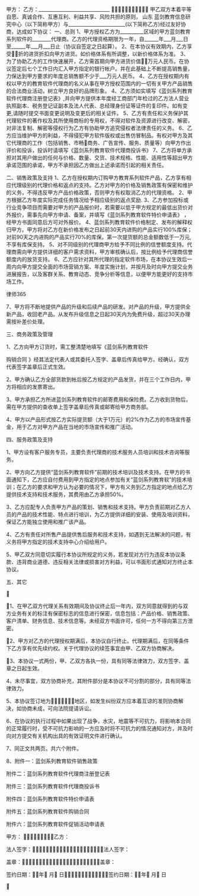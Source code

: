 
 甲方：
乙方：______________________________ 

甲乙双方本着平等自愿、真诚合作、互惠互利、利益共享、风险共担的原则，
山东
蓝剑教育信息研究中心（以下简称甲方）与________________________(以下简称乙方)经过友好协商，达成如下协议：
一、总则
1、甲方授权乙方为__________区域的甲方蓝剑教育系列软件的________代理商。乙方的代理资格期限为一年，自______年___月___日至______年___月___日止（协议自签定之日起算）。
2、在本协议有效期内，乙方享受折的进货折扣向甲方进货。如价格体系有所调整，以新价格体系为准。
3、为了协助乙方的工作快速展开，乙方需首期向甲方进货价值万元人民币。在协议签定后七个工作日内汇入甲方指定的银行帐户。并在此基础上不断提高销售量，力保达到甲方要求的年度总销售额不少于___万元人民币。
4、乙方在授权期内有权以甲方的教育软件代理商的名义从事在甲方授权范围内的一切有关甲方产品销售的合法商业活动，树立甲方良好的品牌形象。
4、乙方须如实填写《蓝剑系列教育软件代理商注册登记表》,并向甲方提供本年度经工商部门年检过的乙方法人营业执照副本、税务登记证副本及法人代表、总经理身份证等证件的复印件。如有变更,请随时提交书面变更说明及变更后的相关证件。
5、乙方有责任和义务保护其代理软件的著作权及其所使用商标的专用权，不得对软件及资源进行改变、解密，对非法复制、解密等侵权行为乙方有协助甲方追究侵权者法律责任的义务。
6、乙方应当维护甲方的利益，不得侵犯甲方软件版权或出售仿冒制品。有权对甲方及其它代理商的工作（包括销售、市畅商务、广告宣传、服务、质量等）向甲方作出评价和投诉，投诉时请填写《蓝剑系列教育软件代理商投诉书》
7、乙方将单方承担对其用户做出的任何与价格、数量、交货、技术规格、性能、适用性等超出甲方承诺范围的承诺，甲方不承担因乙方做出上述承诺而引起的相关责任。

二、销售政策及支持
1、乙方在授权期内订购甲方教育系列软件产品，乙方享有相应代理级别的代理价格和返点的支持。乙方对甲方的价格及销售政策有保密和维护的义务，不得违反甲方产品价格政策，否则甲方有权取消乙方的代理资格。
2、甲方根据乙方年度实际完成任务情况给予相应级别的返点奖励.
3、乙方参加投标或行业竞争项目而需要对甲方的产品报价时，若需要以低于甲方规定的最低出货价对外报价，需事先向甲方申请、备案，并填写《蓝剑系列教育软件特价申请表》 ，经甲方书面同意后方可对外报价。
4、蓝剑系列教育软件价格制定、发布的解释权归甲方。甲方将对乙方在新价格发布之日起前30天内进购的产品实行100%库保；对前90天之内进购的产品实行70%的库保。第一次提货额的总金额数低于一万元,不享有库保支持。
5、对不同级别的代理商甲方给予不同比例的信誉额度支持。代理商需向甲方提供详细的客户需求资料，甲方审核确认后，按比例给予代理商信誉额度内的放货支持。
6、乙方应针对其所代理的指定软件市场，在本协议生效后一周内向甲方提交全面的市场营销方案、年度实施计划，并按月及时向甲方提交业务进展报告，以及客群关系、教育动态、竞争分析等信息，以便甲方能更好的支持市场工作。




 
律师365






7、甲方将不断地提供产品的升级和后续产品的研发。对产品的升级，甲方提供全新产品，收回老产品。从发布升级信息之日起30天内为免费升级，超过30天办理需按补差价处理。 

三、商务政策及管理

1、乙方向甲方订货时，需工整清楚地填写《蓝剑系列教育软件

购销合同
》经其法定代表人或其委托人签字、盖章后传真给甲方。经确认，双方代表签字盖章后正式生效。

2、甲方确认乙方全部货款到帐后按乙方规定的产品发货，并在三个工作日内，甲方将相应的发票寄出。

3、甲方承担乙方所进蓝剑系列教育软件的邮寄费用和保险费。乙方收到货物后，需在甲方提供的查收单上签字盖章后传真或邮寄给甲方商务部。

4、甲方以产品形式按乙方实际提货额（大于1万元）的2%作为乙方的市场宣传基金，用于乙方对甲方产品在当地的市场宣传和推广活动。

四、服务政策及支持

1、甲方设有客户服务专员，主要负责代理商的技术服务人员培训和技术咨询等服务。

2、甲方向乙方提供“蓝剑系列教育软件”前期的技术培训及技术支持。在甲方的书面通知下，乙方应自付费用到甲方指定的地点参加有关“蓝剑系列教育软”的技术培训；在乙方的要求和甲方认为必要的情况下，甲方有义务到乙方指定的地点给乙方提供技术支持和技术服务，其费用由乙方承担50%。

3、乙方应配专人负责甲方产品的策划、销售和技术支持。甲方负责前期对乙方人员的产品的技术性能、特点进行培训，为乙方提供详细的安装、使用及培训资料，保证乙方能独立使用和推广该产品。

4、乙方有责任对所售产品提供售后服务和技术支持，如遇到无法解决的问题，有义务将甲方指定的技术支持中心介绍给用户。

5、甲乙双方同意切实履行本协议所规定的义务，若发现对方行为违反本协议条款、违背商业道德、违反相关法律或损害对方利益，可以书面形式通知对方终止本协议。



五、其它



1、在甲乙双方代理关系有效期间及协议终止后一年内，双方同意就得到的与双方业务有关的标注有保密标志的信息进行保密，信息包括：产品价格、销售政策、客户清单、财务信息、技术信息等。未经双方书面许可，任何一方不得向第三方泄密。

2、甲方对乙方的代理授权期满后，本协议自行终止。代理期满后，在同等条件下乙方享有优先续约权。关于代理协议的续签事宜由甲、乙双方协商解决。

3、本协议一式两份，甲、乙双方各执一份，具有同等法律效力，双方签字、盖章之日起生效。

4、未尽事宜，双方协商补充，其附件部分是本协议不可分割的部分，具有同等法律效力。

5、本协议签订地为地区，如发生纠纷双方应本着互谅的准则协商解决，如协商未成，可向法院提请诉讼。

6、在协议的执行过程中如果出现了战争，水灾，地震等不可抗力，将影响本合同的正常履行时，受不可抗力影响的一方应及时将不可抗力的情况通知对方，并及时向对方提交有关机构出具的有效证明文件进行确认。

7、同正文共两页。共六个附件。

8、附件一：蓝剑系列教育软件销售政策

附件二：蓝剑系列教育软件代理商注册登记表

附件三：蓝剑系列教育软件代理商投诉书

附件四：蓝剑系列教育软件特价申请表

附件五：蓝剑系列教育软件购销合同

附件六：蓝剑系列教育软件促销活动申请表



甲方：                            乙方：



法人签字：法人签字：



盖章：盖章：



签约日期：年 月 日签约日期：年 月 日



 


 

 
 
 
 
 
  


  
 

  


  


  
 
 
 
 

